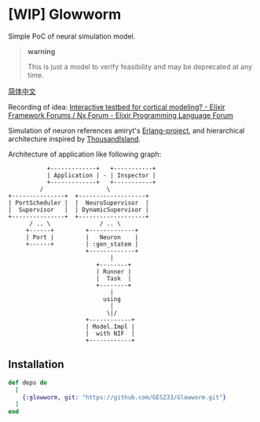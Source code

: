 # [WIP] Glowworm

Simple PoC of neural simulation model.

> **warning**
>
> This is just a model to verify feasibility and may be deprecated at any time.

[简体中文](/README.zh-Hans.md)

Recording of idea: [Interactive testbed for cortical modeling? - Elixir Framework Forums / Nx Forum - Elixir Programming Language Forum](https://elixirforum.com/t/interactive-testbed-for-cortical-modeling/61178/3)

Simulation of neuron references amiryt's [Erlang-project](https://github.com/amiryt/Erlang-project), and hierarchical architecture inspired by [ThousandIsland](https://github.com/mtrudel/thousand_island).

Architecture of application like following graph:

```text
           +-------------+   +-----------+
           | Application | - | Inspector |
           +-------------+   +-----------+
         /                  \
+---------------+  +-------------------+
| PortScheduler |  |  NeuroSupervisor  |
|  Supervisor   |  | DynamicSupervisor |
+---------------+  +-------------------+
      / .. \              / .. \
     +------+         +-------------+
     | Port |         |   Neuron    |
     +------+         | :gen_statem |
                      +-------------+
                             |
                         +--------+
                         | Runner |
                         |  Task  |
                         +--------+
                             |
                           using
                             |
                            \|/
                      +------------+
                      | Model.Impl |
                      |  with NIF  |
                      +------------+
```

## Installation

```elixir
def deps do
  [
    {:glowworm, git: "https://github.com/GES233/Glowworm.git"}
  ]
end
```

